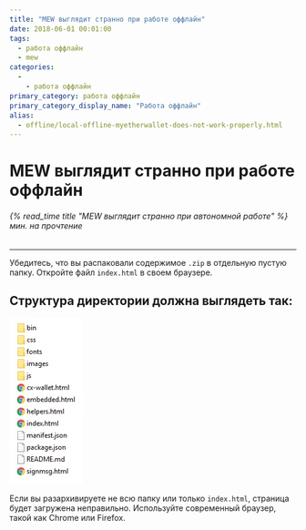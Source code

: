 ```yaml
---
title: "MEW выглядит странно при работе оффлайн"
date: 2018-06-01 00:01:00
tags:
  - работа оффлайн
  - mew
categories:
  - 
    - работа оффлайн
primary_category: работа оффлайн
primary_category_display_name: "Работа оффлайн"
alias:
  - offline/local-offline-myetherwallet-does-not-work-properly.html
---
```


# __MEW выглядит странно при работе оффлайн__
###### {% read_time title "MEW выглядит странно при автономной работе" %} мин. на прочтение
***

Убедитесь, что вы распаковали содержимое `.zip` в отдельную пустую папку. Откройте файл `index.html` в своем браузере.



## __Структура директории должна выглядеть так:__



<img src="/images/posts/offline/Wb08Tm3.jpg" width="" />



Если вы разархивируете не всю папку или только `index.html`, страница будет загружена неправильно. Используйте современный браузер, такой как Chrome или Firefox.